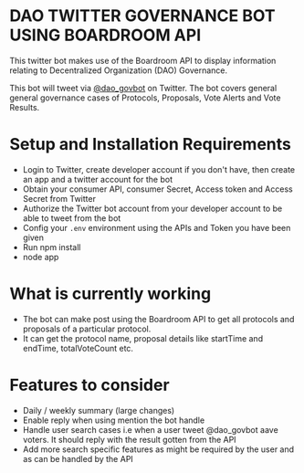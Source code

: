 # DAO TWITTER GOVERNANCE BOT USING BOARDROOM API

This twitter bot makes use of the Boardroom API to display information relating to Decentralized Organization (DAO) Governance.

This bot will tweet via [@dao_govbot](https://twitter.com/dao_govbot) on Twitter. 
The bot covers general general governance cases of Protocols, Proposals, Vote Alerts and Vote Results.

# Setup and Installation Requirements
- Login to Twitter, create developer account if you don't have, then create an app and a twitter account for the bot
- Obtain your consumer API, consumer Secret, Access token and Access Secret from Twitter
- Authorize the Twitter bot account from your developer account to be able to tweet from the bot
- Config your `.env` environment using the APIs and Token you have been given
- Run npm install 
- node app

# What is currently working
- The bot can make post using the Boardroom API to get all protocols and proposals of a particular protocol.
- It can get the protocol name, proposal details like startTime and endTime, totalVoteCount etc.

# Features to consider
- Daily / weekly summary (large changes)
- Enable reply when using mention the bot handle
- Handle user search cases i.e when a user tweet @dao_govbot aave voters. It should reply with the result gotten from the API
- Add more search specific features as might be required by the user and as can be handled by the API



